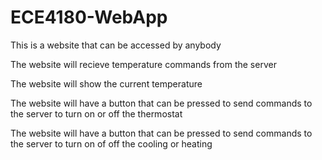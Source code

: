 # ECE4180-WebApp

This is a website that can be accessed by anybody

The website will recieve temperature commands from the server

The website will show the current temperature

The website will have a button that can be pressed to send commands to the server to turn on or off the thermostat

The website will have a button that can be pressed to send commands to the server to turn on of off the cooling or heating
